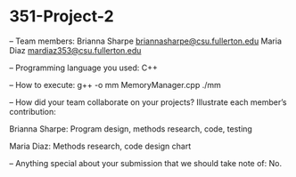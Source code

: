 # 351-Project-2

– Team members: 
Brianna Sharpe briannasharpe@csu.fullerton.edu
Maria Diaz mardiaz353@csu.fullerton.edu

– Programming language you used: C++

– How to execute:
g++ -o mm MemoryManager.cpp
./mm

– How did your team collaborate on your projects? Illustrate each member’s
contribution:

Brianna Sharpe: Program design, methods research, code, testing

Maria Diaz: Methods research, code design chart

– Anything special about your submission that we should take note of: No.
